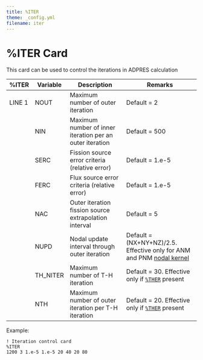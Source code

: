 ```yaml
---
title: %ITER
theme: _config.yml
filename: iter
---
```


# %ITER Card

This card can be used to control the iterations in ADPRES calculation

| %ITER | Variable | Description | Remarks |
| --- | --- | --- | --- |
| LINE 1 | NOUT  | Maximum number of outer iteration | Default = 2 |
|        | NIN   | Maximum number of inner iteration per an outer iteration | Default = 500 |
|        | SERC  | Fission source error criteria (relative error) | Default = 1.e-5 |
|        | FERC  | Flux source error criteria (relative error) | Default = 1.e-5 |
|        | NAC   | Outer iteration fission source extrapolation interval | Default = 5 |
|        | NUPD  | Nodal update interval through outer iteration | Default = (NX+NY+NZ)/2.5. Effective only for ANM and PNM [nodal kernel](https://imronuke.github.io/ADPRES/kern) |
|        | TH_NITER  | Maximum number of T-H iteration | Default = 30. Effective only if [`%THER`](https://imronuke.github.io/ADPRES/ther) present  |
|        | NTH  | Maximum number of outer iteration per T-H iteration | Default = 20. Effective only if [`%THER`](https://imronuke.github.io/ADPRES/ther) present |

Example:
```
! Iteration control card
%ITER
1200 3 1.e-5 1.e-5 20 40 20 80
```
